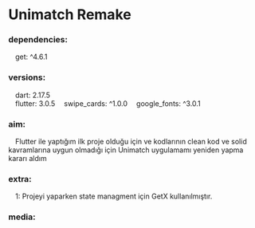 # Unimatch Remake

<h3> dependencies: </h3>

&emsp;get: ^4.6.1 <br>

<h3> versions: </h3>
&emsp;dart: 2.17.5<br>
&emsp;flutter: 3.0.5
&emsp;swipe_cards: ^1.0.0
&emsp;google_fonts: ^3.0.1
<h3> aim: </h3>
&emsp;Flutter ile yaptığım ilk proje olduğu için ve kodlarının clean kod ve solid kavramlarına uygun olmadığı için Unimatch uygulamamı yeniden yapma kararı aldım

<h3> extra: </h3>
&emsp;1: Projeyi yaparken state managment için GetX kullanılmıştır.

<h3> media: </h3>
